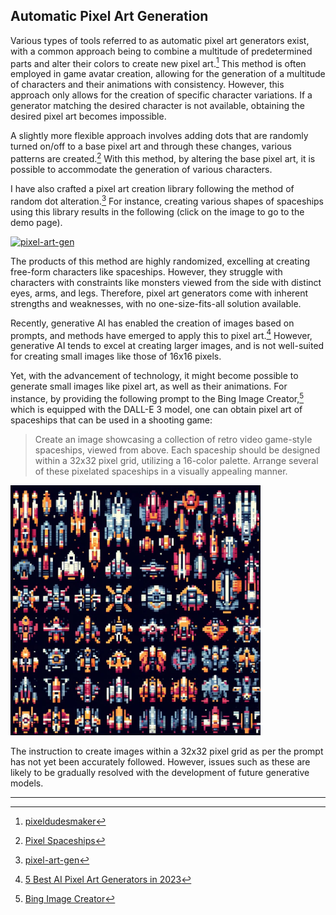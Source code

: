 ## Automatic Pixel Art Generation

Various types of tools referred to as automatic pixel art generators exist, with a common approach being to combine a multitude of predetermined parts and alter their colors to create new pixel art.[^1] This method is often employed in game avatar creation, allowing for the generation of a multitude of characters and their animations with consistency. However, this approach only allows for the creation of specific character variations. If a generator matching the desired character is not available, obtaining the desired pixel art becomes impossible.

A slightly more flexible approach involves adding dots that are randomly turned on/off to a base pixel art and through these changes, various patterns are created.[^2] With this method, by altering the base pixel art, it is possible to accommodate the generation of various characters.

I have also crafted a pixel art creation library following the method of random dot alteration.[^3] For instance, creating various shapes of spaceships using this library results in the following (click on the image to go to the demo page).

[![pixel-art-gen](https://camo.githubusercontent.com/9020e7dc180bc5c301d6ff1a65183bfa292e97c8acb154caf569b9a2b4826c2a/68747470733a2f2f61626167616d65732e6769746875622e696f2f706978656c2d6172742d67656e2f73686970732e676966)](https://abagames.github.io/pixel-art-gen/index.html?ships)

The products of this method are highly randomized, excelling at creating free-form characters like spaceships. However, they struggle with characters with constraints like monsters viewed from the side with distinct eyes, arms, and legs. Therefore, pixel art generators come with inherent strengths and weaknesses, with no one-size-fits-all solution available.

Recently, generative AI has enabled the creation of images based on prompts, and methods have emerged to apply this to pixel art.[^4] However, generative AI tends to excel at creating larger images, and is not well-suited for creating small images like those of 16x16 pixels.

Yet, with the advancement of technology, it might become possible to generate small images like pixel art, as well as their animations. For instance, by providing the following prompt to the Bing Image Creator,[^5] which is equipped with the DALL-E 3 model, one can obtain pixel art of spaceships that can be used in a shooting game:

> Create an image showcasing a collection of retro video game-style spaceships, viewed from above. Each spaceship should be designed within a 32x32 pixel grid, utilizing a 16-color palette. Arrange several of these pixelated spaceships in a visually appealing manner.

<img src="../images/spaceships.jpg" alt="spaceships" width="400"/>

The instruction to create images within a 32x32 pixel grid as per the prompt has not yet been accurately followed. However, issues such as these are likely to be gradually resolved with the development of future generative models.

---

[^1]: [pixeldudesmaker](https://0x72.itch.io/pixeldudesmaker)
[^2]: [Pixel Spaceships](http://web.archive.org/web/20080228054410/http://www.davebollinger.com/works/pixelspaceships/)
[^3]: [pixel-art-gen](https://github.com/abagames/pixel-art-gen)
[^4]: [5 Best AI Pixel Art Generators in 2023](https://mspoweruser.com/ai-pixel-art-generator/)
[^5]: [Bing Image Creator](https://www.bing.com/create)
